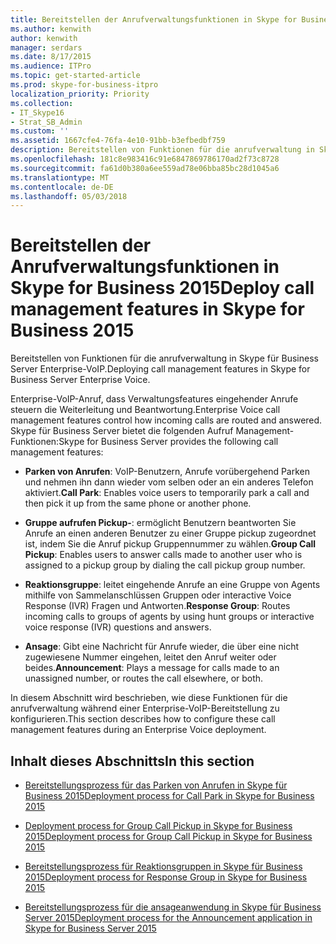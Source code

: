 ```yaml
---
title: Bereitstellen der Anrufverwaltungsfunktionen in Skype for Business 2015
ms.author: kenwith
author: kenwith
manager: serdars
ms.date: 8/17/2015
ms.audience: ITPro
ms.topic: get-started-article
ms.prod: skype-for-business-itpro
localization_priority: Priority
ms.collection:
- IT_Skype16
- Strat_SB_Admin
ms.custom: ''
ms.assetid: 1667cfe4-76fa-4e10-91bb-b3efbedbf759
description: Bereitstellen von Funktionen für die anrufverwaltung in Skype für Business Server Enterprise-VoIP.
ms.openlocfilehash: 181c8e983416c91e6847869786170ad2f73c8728
ms.sourcegitcommit: fa61d0b380a6ee559ad78e06bba85bc28d1045a6
ms.translationtype: MT
ms.contentlocale: de-DE
ms.lasthandoff: 05/03/2018
---
```

# <a name="deploy-call-management-features-in-skype-for-business-2015"></a><span data-ttu-id="6b2c3-103">Bereitstellen der Anrufverwaltungsfunktionen in Skype for Business 2015</span><span class="sxs-lookup"><span data-stu-id="6b2c3-103">Deploy call management features in Skype for Business 2015</span></span>
 
<span data-ttu-id="6b2c3-104">Bereitstellen von Funktionen für die anrufverwaltung in Skype für Business Server Enterprise-VoIP.</span><span class="sxs-lookup"><span data-stu-id="6b2c3-104">Deploying call management features in Skype for Business Server Enterprise Voice.</span></span>
  
<span data-ttu-id="6b2c3-105">Enterprise-VoIP-Anruf, dass Verwaltungsfeatures eingehender Anrufe steuern die Weiterleitung und Beantwortung.</span><span class="sxs-lookup"><span data-stu-id="6b2c3-105">Enterprise Voice call management features control how incoming calls are routed and answered.</span></span> <span data-ttu-id="6b2c3-106">Skype für Business Server bietet die folgenden Aufruf Management-Funktionen:</span><span class="sxs-lookup"><span data-stu-id="6b2c3-106">Skype for Business Server provides the following call management features:</span></span> 
  
- <span data-ttu-id="6b2c3-107">**Parken von Anrufen**: VoIP-Benutzern, Anrufe vorübergehend Parken und nehmen ihn dann wieder vom selben oder an ein anderes Telefon aktiviert.</span><span class="sxs-lookup"><span data-stu-id="6b2c3-107">**Call Park**: Enables voice users to temporarily park a call and then pick it up from the same phone or another phone.</span></span>
    
- <span data-ttu-id="6b2c3-108">**Gruppe aufrufen Pickup-**: ermöglicht Benutzern beantworten Sie Anrufe an einen anderen Benutzer zu einer Gruppe pickup zugeordnet ist, indem Sie die Anruf pickup Gruppennummer zu wählen.</span><span class="sxs-lookup"><span data-stu-id="6b2c3-108">**Group Call Pickup**: Enables users to answer calls made to another user who is assigned to a pickup group by dialing the call pickup group number.</span></span>
    
- <span data-ttu-id="6b2c3-109">**Reaktionsgruppe**: leitet eingehende Anrufe an eine Gruppe von Agents mithilfe von Sammelanschlüssen Gruppen oder interactive Voice Response (IVR) Fragen und Antworten.</span><span class="sxs-lookup"><span data-stu-id="6b2c3-109">**Response Group**: Routes incoming calls to groups of agents by using hunt groups or interactive voice response (IVR) questions and answers.</span></span>
    
- <span data-ttu-id="6b2c3-110">**Ansage**: Gibt eine Nachricht für Anrufe wieder, die über eine nicht zugewiesene Nummer eingehen, leitet den Anruf weiter oder beides.</span><span class="sxs-lookup"><span data-stu-id="6b2c3-110">**Announcement**: Plays a message for calls made to an unassigned number, or routes the call elsewhere, or both.</span></span>
    
<span data-ttu-id="6b2c3-111">In diesem Abschnitt wird beschrieben, wie diese Funktionen für die anrufverwaltung während einer Enterprise-VoIP-Bereitstellung zu konfigurieren.</span><span class="sxs-lookup"><span data-stu-id="6b2c3-111">This section describes how to configure these call management features during an Enterprise Voice deployment.</span></span>
  
## <a name="in-this-section"></a><span data-ttu-id="6b2c3-112">Inhalt dieses Abschnitts</span><span class="sxs-lookup"><span data-stu-id="6b2c3-112">In this section</span></span>

- [<span data-ttu-id="6b2c3-113">Bereitstellungsprozess für das Parken von Anrufen in Skype für Business 2015</span><span class="sxs-lookup"><span data-stu-id="6b2c3-113">Deployment process for Call Park in Skype for Business 2015</span></span>](deployment-process-for-call-park.md)
    
- [<span data-ttu-id="6b2c3-114">Deployment process for Group Call Pickup in Skype for Business 2015</span><span class="sxs-lookup"><span data-stu-id="6b2c3-114">Deployment process for Group Call Pickup in Skype for Business 2015</span></span>](deployment-process-for-group-call-pickup.md)
    
- [<span data-ttu-id="6b2c3-115">Bereitstellungsprozess für Reaktionsgruppen in Skype für Business 2015</span><span class="sxs-lookup"><span data-stu-id="6b2c3-115">Deployment process for Response Group in Skype for Business 2015</span></span>](deployment-process-for-response-group.md)
    
- [<span data-ttu-id="6b2c3-116">Bereitstellungsprozess für die ansageanwendung in Skype für Business Server 2015</span><span class="sxs-lookup"><span data-stu-id="6b2c3-116">Deployment process for the Announcement application in Skype for Business Server 2015</span></span>](deployment-process-for-the-announcement-application.md)
    

